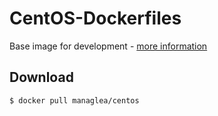 # CentOS-Dockerfiles

Base image for development - [more information](https://hub.docker.com/r/managlea/centos/)

## Download
```
$ docker pull managlea/centos
```
